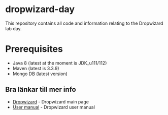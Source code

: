 # dropwizard-day
This repository contains all code and information relating to the Dropwizard lab day.

# Prerequisites
* Java 8 (latest at the moment is JDK_u111/112)
* Maven (latest is 3.3.9)
* Mongo DB (latest version)

## Bra länkar till mer info

* [Dropwizard](http://www.dropwizard.io/1.0.5/docs/) - Dropwizard main page
* [User manual](http://www.dropwizard.io/1.0.5/docs/manual/index.html) - Dropwizard user manual



